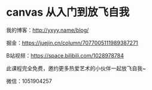 # canvas 从入门到放飞自我

我的博客：http://yxyy.name/blog/

掘金：https://juejin.cn/column/7077005111989387271

B站视频：https://space.bilibili.com/1028978784

此课程完全免费，邀约更多热爱艺术的小伙伴一起放飞自我~

微信：1051904257



